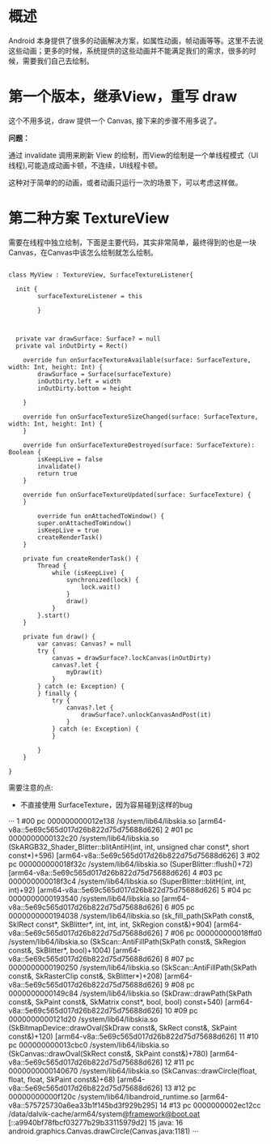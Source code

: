 # 概述

Android 本身提供了很多的动画解决方案，如属性动画，帧动画等等。这里不去说这些动画；更多的时候，系统提供的这些动画并不能满足我们的需求，很多的时候，需要我们自己去绘制。


# 第一个版本，继承View，重写 draw

这个不用多说，draw 提供一个  Canvas, 接下来的步骤不用多说了。


**问题：**  

通过 invalidate 调用来刷新 View 的绘制，而View的绘制是一个单线程模式（UI 线程),可能造成动画卡顿，不连续，UI线程卡顿。



这种对于简单的的动画，或者动画只运行一次的场景下，可以考虑这样做。


# 第二种方案 TextureView


需要在线程中独立绘制，下面是主要代码，其实非常简单，最终得到的也是一块 Canvas，在Canvas中该怎么绘制就怎么绘制。

``` koltin

class MyView : TextureView, SurfaceTextureListener{

  init {
        surfaceTextureListener = this

        }


    
  private var drawSurface: Surface? = null
  private val inOutDirty = Rect()

    override fun onSurfaceTextureAvailable(surface: SurfaceTexture, width: Int, height: Int) {
        drawSurface = Surface(surfaceTexture)
        inOutDirty.left = width
        inOutDirty.bottom = height
    
    }

    override fun onSurfaceTextureSizeChanged(surface: SurfaceTexture, width: Int, height: Int) {
    }

    override fun onSurfaceTextureDestroyed(surface: SurfaceTexture): Boolean {
        isKeepLive = false
        invalidate()
        return true
    }

    override fun onSurfaceTextureUpdated(surface: SurfaceTexture) {
    }

        override fun onAttachedToWindow() {
        super.onAttachedToWindow()
        isKeepLive = true
        createRenderTask()
    }

    private fun createRenderTask() {
        Thread {
            while (isKeepLive) {
                synchronized(lock) {
                    lock.wait()
                }
                draw()
            }
        }.start()
    }   

    private fun draw() {
        var canvas: Canvas? = null
        try {
            canvas = drawSurface?.lockCanvas(inOutDirty)
            canvas?.let {
                myDraw(it)
            }
        } catch (e: Exception) {
        } finally {
            try {
                canvas?.let {
                    drawSurface?.unlockCanvasAndPost(it)
                }
            } catch (e: Exception) {
            }

        }
    }

}
```

需要注意的点:

- 不直接使用 SurfaceTexture，因为容易碰到这样的bug 

···
1	#00 pc 000000000012e138 /system/lib64/libskia.so [arm64-v8a::5e69c565d017d26b822d75d75688d626]
2	#01 pc 0000000000132c20 /system/lib64/libskia.so (SkARGB32_Shader_Blitter::blitAntiH(int, int, unsigned char const*, short const*)+596) [arm64-v8a::5e69c565d017d26b822d75d75688d626]
3	#02 pc 000000000018f32c /system/lib64/libskia.so (SuperBlitter::flush()+72) [arm64-v8a::5e69c565d017d26b822d75d75688d626]
4	#03 pc 000000000018f3c4 /system/lib64/libskia.so (SuperBlitter::blitH(int, int, int)+92) [arm64-v8a::5e69c565d017d26b822d75d75688d626]
5	#04 pc 0000000000193540 /system/lib64/libskia.so [arm64-v8a::5e69c565d017d26b822d75d75688d626]
6	#05 pc 0000000000194038 /system/lib64/libskia.so (sk_fill_path(SkPath const&, SkIRect const*, SkBlitter*, int, int, int, SkRegion const&)+904) [arm64-v8a::5e69c565d017d26b822d75d75688d626]
7	#06 pc 000000000018ffd0 /system/lib64/libskia.so (SkScan::AntiFillPath(SkPath const&, SkRegion const&, SkBlitter*, bool)+1004) [arm64-v8a::5e69c565d017d26b822d75d75688d626]
8	#07 pc 0000000000190250 /system/lib64/libskia.so (SkScan::AntiFillPath(SkPath const&, SkRasterClip const&, SkBlitter*)+208) [arm64-v8a::5e69c565d017d26b822d75d75688d626]
9	#08 pc 0000000000149c84 /system/lib64/libskia.so (SkDraw::drawPath(SkPath const&, SkPaint const&, SkMatrix const*, bool, bool) const+540) [arm64-v8a::5e69c565d017d26b822d75d75688d626]
10	#09 pc 0000000000121d20 /system/lib64/libskia.so (SkBitmapDevice::drawOval(SkDraw const&, SkRect const&, SkPaint const&)+120) [arm64-v8a::5e69c565d017d26b822d75d75688d626]
11	#10 pc 000000000013cbc0 /system/lib64/libskia.so (SkCanvas::drawOval(SkRect const&, SkPaint const&)+780) [arm64-v8a::5e69c565d017d26b822d75d75688d626]
12	#11 pc 0000000000140670 /system/lib64/libskia.so (SkCanvas::drawCircle(float, float, float, SkPaint const&)+68) [arm64-v8a::5e69c565d017d26b822d75d75688d626]
13	#12 pc 00000000000f120c /system/lib64/libandroid_runtime.so [arm64-v8a::575725730a6ea33b1f145bd3f929b295]
14	#13 pc 0000000002ec12cc /data/dalvik-cache/arm64/system@framework@boot.oat [::a9940bf78fbcf03277b29b33115979d2]
15	java:
16	android.graphics.Canvas.drawCircle(Canvas.java:1181)
···
